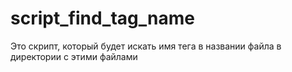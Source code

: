 # script_find_tag_name
Это скрипт, который будет искать имя тега в названии файла в директории с этими файлами
